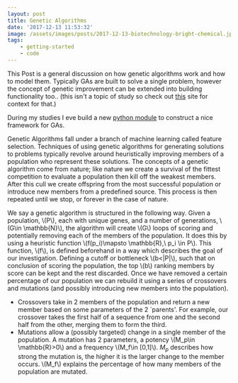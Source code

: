 ```yaml
---
layout: post
title: Genetic Algorithms
date: '2017-12-13 11:53:32'
image: /assets/images/posts/2017-12-13-biotechnology-bright-chemical.jpg
tags:
    - getting-started
    - code
---
```


This Post is a general discussion on how genetic algorithms work and how to model them. Typically GAs are built to solve a single problem, however the concept of genetic improvement can be extended into building functionality too.. (this isn't a topic of study so check out [this](http://geneticprogramming.com/) site for context for that.)

During my studies I eve build a new [python module](https://github.com/GitToby/genetic_algorithms) to construct a nice framework for GAs.

Genetic Algorithms fall under a branch of machine learning called feature selection.
Techniques of using genetic algorithms for generating solutions to problems typically revolve around heuristically improving members of a population who represent these solutions. The concepts of a genetic algorithm come from nature;
like nature we create a survival of the fittest competition to evaluate a population then kill off the weakest members.
After this cull we create offspring from the most successful population or introduce new members from a predefined source. This process is then repeated until we stop, or forever in the case of nature.

We say a genetic algorithm is structured in the following way. Given a population, \\(P\\), each with unique genes, and a number of generations, \\(G\in \mathbb{N}\\), the algorithm will create \\(G\\) loops of scoring and potentially removing each of the members of the population. It does this by using a heuristic function \\(f(p_i)\mapsto \mathbb{R},\ p_i \in P\\). This function, \\(f\\), is defined beforehand in a way which describes the goal of our investigation. Defining a cutoff or bottleneck \\(b<\|P\|\\), such that on conclusion of scoring the population, the top \\(b\\) ranking members by score can be kept and the rest discarded. Once we have removed a certain percentage of our population we can rebuild it using a series of crossovers and mutations (and possibly introducing new members into the population).

-   Crossovers take in 2 members of the population and return a new member based on some parameters of the 2 `parents'. For example, our crossover takes the first half of a sequence from one and the second half from the other, merging them to form the third.
-   Mutations allow a (possibly targeted) change in a single member of the population. A mutation has 2 parameters, a potency \\(M_p\in \mathbb{R}>0\\) and a frequency \\(M_f\in [0,1]\\). $M_p$ describes how strong the mutation is, the higher it is the larger change to the member occurs. \\(M_f\\) explains the percentage of how many members of the population are mutated.
